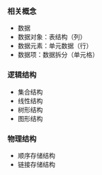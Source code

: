 ### 相关概念
+ 数据
+ 数据对象：表结构（列）
+ 数据元素：单元数据（行）
+ 数据项：数据拆分（单元格）

### 逻辑结构
+ 集合结构
+ 线性结构
+ 树形结构
+ 图形结构

### 物理结构
+ 顺序存储结构
+ 链接存储结构
 

